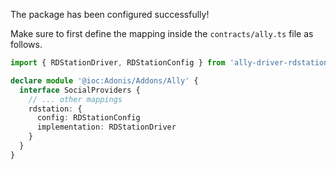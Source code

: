 The package has been configured successfully!

Make sure to first define the mapping inside the `contracts/ally.ts` file as follows.

```ts
import { RDStationDriver, RDStationConfig } from 'ally-driver-rdstation/build/standalone'

declare module '@ioc:Adonis/Addons/Ally' {
  interface SocialProviders {
    // ... other mappings
    rdstation: {
      config: RDStationConfig
      implementation: RDStationDriver
    }
  }
}
```
